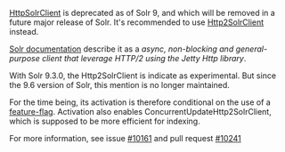 [HttpSolrClient](https://solr.apache.org/docs/9_3_0/solrj/org/apache/solr/client/solrj/impl/HttpSolrClient.html) is deprecated as of Solr 9, and which will be removed in a future major release of Solr. It's recommended to use [Http2SolrClient](https://solr.apache.org/docs/9_3_0/solrj/org/apache/solr/client/solrj/impl/Http2SolrClient.html) instead.

[Solr documentation](https://solr.apache.org/guide/solr/latest/deployment-guide/solrj.html#types-of-solrclients) describe it as a _async, non-blocking and general-purpose client that leverage HTTP/2 using the Jetty Http library_.

With Solr 9.3.0, the Http2SolrClient is indicate as experimental. But since the 9.6 version of Solr, this mention is no longer maintained.

For the time being, its activation is therefore conditional on the use of a [feature-flag](https://dataverse-guide--10241.org.readthedocs.build/en/10241/installation/config.html#feature-flags). Activation also enables ConcurrentUpdateHttp2SolrClient, which is supposed to be more efficient for indexing.

For more information, see issue [#10161](https://github.com/IQSS/dataverse/issues/10161) and pull request [#10241](https://github.com/IQSS/dataverse/pull/10241)
